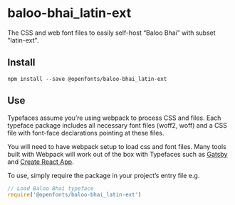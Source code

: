 
# baloo-bhai_latin-ext

The CSS and web font files to easily self-host “Baloo Bhai” with subset "latin-ext".

## Install

`npm install --save @openfonts/baloo-bhai_latin-ext`

## Use

Typefaces assume you’re using webpack to process CSS and files. Each typeface
package includes all necessary font files (woff2, woff) and a CSS file with
font-face declarations pointing at these files.

You will need to have webpack setup to load css and font files. Many tools built
with Webpack will work out of the box with Typefaces such as [Gatsby](https://github.com/gatsbyjs/gatsby)
and [Create React App](https://github.com/facebookincubator/create-react-app).

To use, simply require the package in your project’s entry file e.g.

```javascript
// Load Baloo Bhai typeface
require('@openfonts/baloo-bhai_latin-ext')
```

